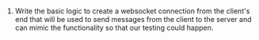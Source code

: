 #
1. Write the basic logic to create a websocket connection from the client's end
   that will be used to send messages from the client to the server and can
   mimic the functionality so that our testing could happen.

